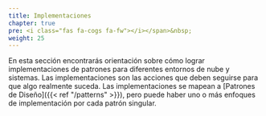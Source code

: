 ```yaml
---
title: Implementaciones
chapter: true
pre: <i class="fas fa-cogs fa-fw"></i></span>&nbsp;
weight: 25
---
```


En esta sección encontrarás orientación sobre cómo lograr implementaciones de patrones para diferentes entornos de nube y sistemas. Las implementaciones son las acciones que deben seguirse para que algo realmente suceda. Las implementaciones se mapean a [Patrones de Diseño]({{< ref "/patterns" >}}), pero puede haber uno o más enfoques de implementación por cada patrón singular.